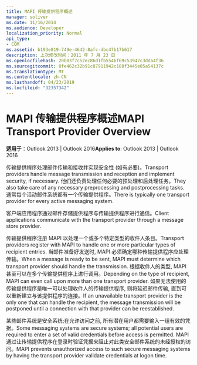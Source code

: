 ```yaml
---
title: MAPI 传输提供程序概述
manager: soliver
ms.date: 11/16/2014
ms.audience: Developer
localization_priority: Normal
api_type:
- COM
ms.assetid: b193e819-749e-4642-8afc-dbc47b17b617
description: 上次修改时间：2011 年 7 月 23 日
ms.openlocfilehash: 20b03f7c52ec86d1fb554bf69c53947c3dda4f36
ms.sourcegitcommit: 8fe462c32b91c87911942c188f3445e85a54137c
ms.translationtype: MT
ms.contentlocale: zh-CN
ms.lasthandoff: 04/23/2019
ms.locfileid: "32357342"
---
```

# <a name="mapi-transport-provider-overview"></a><span data-ttu-id="67fff-103">MAPI 传输提供程序概述</span><span class="sxs-lookup"><span data-stu-id="67fff-103">MAPI Transport Provider Overview</span></span>

  
  
<span data-ttu-id="67fff-104">**适用于**：Outlook 2013 | Outlook 2016</span><span class="sxs-lookup"><span data-stu-id="67fff-104">**Applies to**: Outlook 2013 | Outlook 2016</span></span> 
  
<span data-ttu-id="67fff-105">传输提供程序处理邮件传输和接收并实现安全性 (如有必要)。</span><span class="sxs-lookup"><span data-stu-id="67fff-105">Transport providers handle message transmission and reception and implement security, if necessary.</span></span> <span data-ttu-id="67fff-106">他们还负责处理任何必要的预处理和后处理任务。</span><span class="sxs-lookup"><span data-stu-id="67fff-106">They also take care of any necessary preprocessing and postprocessing tasks.</span></span> <span data-ttu-id="67fff-107">通常每个活动邮件系统都有一个传输提供程序。</span><span class="sxs-lookup"><span data-stu-id="67fff-107">There is typically one transport provider for every active messaging system.</span></span>
  
<span data-ttu-id="67fff-108">客户端应用程序通过邮件存储提供程序与传输提供程序进行通信。</span><span class="sxs-lookup"><span data-stu-id="67fff-108">Client applications communicate with the transport provider through a message store provider.</span></span> 
  
<span data-ttu-id="67fff-109">传输提供程序注册 MAPI 以处理一个或多个特定类型的收件人条目。</span><span class="sxs-lookup"><span data-stu-id="67fff-109">Transport providers register with MAPI to handle one or more particular types of recipient entries.</span></span> <span data-ttu-id="67fff-110">当邮件准备好发送时, MAPI 必须确定哪种传输提供程序应处理传输。</span><span class="sxs-lookup"><span data-stu-id="67fff-110">When a message is ready to be sent, MAPI must determine which transport provider should handle the transmission.</span></span> <span data-ttu-id="67fff-111">根据收件人的类型, MAPI 甚至可以在多个传输提供程序上进行调用。</span><span class="sxs-lookup"><span data-stu-id="67fff-111">Depending on the type of recipient, MAPI can even call upon more than one transport provider.</span></span> <span data-ttu-id="67fff-112">如果无法使用的传输提供程序是唯一可以处理收件人的传输提供程序, 则将延迟邮件传输, 直到可以重新建立与该提供程序的连接。</span><span class="sxs-lookup"><span data-stu-id="67fff-112">If an unavailable transport provider is the only one that can handle the recipient, the message transmission will be postponed until a connection with that provider can be reestablished.</span></span>
  
<span data-ttu-id="67fff-113">某些邮件系统是安全系统;在允许访问之前, 所有潜在用户都需要输入一组有效的凭据。</span><span class="sxs-lookup"><span data-stu-id="67fff-113">Some messaging systems are secure systems; all potential users are required to enter a set of valid credentials before access is permitted.</span></span> <span data-ttu-id="67fff-114">MAPI 通过让传输提供程序在登录时验证凭据来阻止对此类安全邮件系统的未经授权的访问。</span><span class="sxs-lookup"><span data-stu-id="67fff-114">MAPI prevents unauthorized access to such secure messaging systems by having the transport provider validate credentials at logon time.</span></span> 
  

